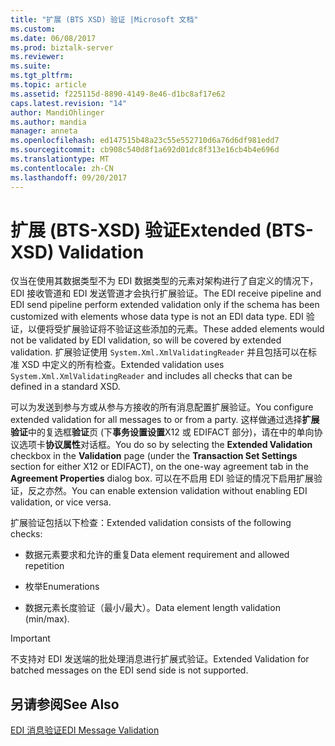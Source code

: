 ```yaml
---
title: "扩展 (BTS XSD) 验证 |Microsoft 文档"
ms.custom: 
ms.date: 06/08/2017
ms.prod: biztalk-server
ms.reviewer: 
ms.suite: 
ms.tgt_pltfrm: 
ms.topic: article
ms.assetid: f225115d-8890-4149-8e46-d1bc8af17e62
caps.latest.revision: "14"
author: MandiOhlinger
ms.author: mandia
manager: anneta
ms.openlocfilehash: ed147515b48a23c55e552710d6a76d6df981edd7
ms.sourcegitcommit: cb908c540d8f1a692d01dc8f313e16cb4b4e696d
ms.translationtype: MT
ms.contentlocale: zh-CN
ms.lasthandoff: 09/20/2017
---
```

# <a name="extended-bts-xsd-validation"></a><span data-ttu-id="a90ff-102">扩展 (BTS-XSD) 验证</span><span class="sxs-lookup"><span data-stu-id="a90ff-102">Extended (BTS-XSD) Validation</span></span>
<span data-ttu-id="a90ff-103">仅当在使用其数据类型不为 EDI 数据类型的元素对架构进行了自定义的情况下，EDI 接收管道和 EDI 发送管道才会执行扩展验证。</span><span class="sxs-lookup"><span data-stu-id="a90ff-103">The EDI receive pipeline and EDI send pipeline perform extended validation only if the schema has been customized with elements whose data type is not an EDI data type.</span></span> <span data-ttu-id="a90ff-104">EDI 验证，以便将受扩展验证将不验证这些添加的元素。</span><span class="sxs-lookup"><span data-stu-id="a90ff-104">These added elements would not be validated by EDI validation, so will be covered by extended validation.</span></span> <span data-ttu-id="a90ff-105">扩展验证使用 `System.Xml.XmlValidatingReader` 并且包括可以在标准 XSD 中定义的所有检查。</span><span class="sxs-lookup"><span data-stu-id="a90ff-105">Extended validation uses `System.Xml.XmlValidatingReader` and includes all checks that can be defined in a standard XSD.</span></span>  
  
 <span data-ttu-id="a90ff-106">可以为发送到参与方或从参与方接收的所有消息配置扩展验证。</span><span class="sxs-lookup"><span data-stu-id="a90ff-106">You configure extended validation for all messages to or from a party.</span></span> <span data-ttu-id="a90ff-107">这样做通过选择**扩展验证**中的复选框**验证**页 (下**事务设置设置**X12 或 EDIFACT 部分)，请在中的单向协议选项卡**协议属性**对话框。</span><span class="sxs-lookup"><span data-stu-id="a90ff-107">You do so by selecting the **Extended Validation** checkbox in the **Validation** page (under the **Transaction Set Settings** section for either X12 or EDIFACT), on the one-way agreement tab in the **Agreement Properties** dialog box.</span></span> <span data-ttu-id="a90ff-108">可以在不启用 EDI 验证的情况下启用扩展验证，反之亦然。</span><span class="sxs-lookup"><span data-stu-id="a90ff-108">You can enable extension validation without enabling EDI validation, or vice versa.</span></span>  
  
 <span data-ttu-id="a90ff-109">扩展验证包括以下检查：</span><span class="sxs-lookup"><span data-stu-id="a90ff-109">Extended validation consists of the following checks:</span></span>  
  
-   <span data-ttu-id="a90ff-110">数据元素要求和允许的重复</span><span class="sxs-lookup"><span data-stu-id="a90ff-110">Data element requirement and allowed repetition</span></span>  
  
-   <span data-ttu-id="a90ff-111">枚举</span><span class="sxs-lookup"><span data-stu-id="a90ff-111">Enumerations</span></span>  
  
-   <span data-ttu-id="a90ff-112">数据元素长度验证（最小/最大）。</span><span class="sxs-lookup"><span data-stu-id="a90ff-112">Data element length validation (min/max).</span></span>  
  
> [!IMPORTANT]
>  <span data-ttu-id="a90ff-113">不支持对 EDI 发送端的批处理消息进行扩展式验证。</span><span class="sxs-lookup"><span data-stu-id="a90ff-113">Extended Validation for batched messages on the EDI send side is not supported.</span></span>  
  
## <a name="see-also"></a><span data-ttu-id="a90ff-114">另请参阅</span><span class="sxs-lookup"><span data-stu-id="a90ff-114">See Also</span></span>  
 [<span data-ttu-id="a90ff-115">EDI 消息验证</span><span class="sxs-lookup"><span data-stu-id="a90ff-115">EDI Message Validation</span></span>](../core/edi-message-validation.md)